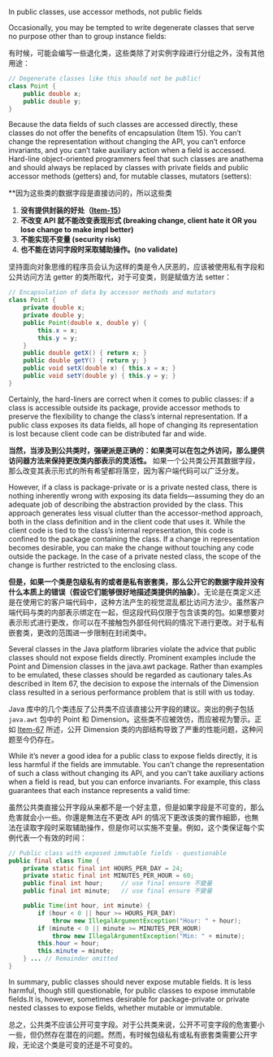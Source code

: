 In public classes, use accessor methods, not public fields

Occasionally, you may be tempted to write degenerate classes that serve no purpose other than to group instance fields:

有时候，可能会编写一些退化类，这些类除了对实例字段进行分组之外，没有其他用途：

```java
// Degenerate classes like this should not be public!
class Point {
    public double x;
    public double y;
}
```

Because the data fields of such classes are accessed directly, these classes do not offer the benefits of encapsulation (Item 15). You can’t change the representation without changing the API, you can’t enforce invariants, and you can’t take auxiliary action when a field is accessed. Hard-line object-oriented programmers feel that such classes are anathema and should always be replaced by classes with private fields and public accessor methods (getters) and, for mutable classes, mutators (setters):

**因为这些类的数据字段是直接访问的，所以这些类
1. **没有提供封装的好处（[Item-15](/Chapter-4/Chapter-4-Item-15-Minimize-the-accessibility-of-classes-and-members.md)）**
2. **不改变 API 就不能改变表现形式 (breaking change, client hate it OR you lose change to make impl better)**
3. **不能实现不变量 (security risk)**
4. **也不能在访问字段时采取辅助操作。(no validate)**

坚持面向对象思维的程序员会认为这样的类是令人厌恶的，应该被使用私有字段和公共访问方法 getter 的类所取代，对于可变类，则是赋值方法 setter：

```java
// Encapsulation of data by accessor methods and mutators
class Point {
    private double x;
    private double y;
    public Point(double x, double y) {
        this.x = x;
        this.y = y;
    }
    public double getX() { return x; }
    public double getY() { return y; }
    public void setX(double x) { this.x = x; }
    public void setY(double y) { this.y = y; }
}
```

Certainly, the hard-liners are correct when it comes to public classes: if a class is accessible outside its package, provide accessor methods to preserve the flexibility to change the class’s internal representation. If a public class exposes its data fields, all hope of changing its representation is lost because client code can be distributed far and wide.

**当然，当涉及到公共类时，强硬派是正确的：如果类可以在包之外访问，那么提供访问器方法来保持更改类内部表示的灵活性。**
如果一个公共类公开其数据字段，那么改变其表示形式的所有希望都将落空，因为客户端代码可以广泛分发。

However, if a class is package-private or is a private nested class, there is nothing inherently wrong with exposing its data fields—assuming they do an adequate job of describing the abstraction provided by the class. This approach generates less visual clutter than the accessor-method approach, both in the class definition and in the client code that uses it. While the client code is tied to the class’s internal representation, this code is confined to the package containing the class. If a change in representation becomes desirable, you can make the change without touching any code outside the package. In the case of a private nested class, the scope of the change is further restricted to the enclosing class.

**但是，如果一个类是包级私有的或者是私有嵌套类，那么公开它的数据字段并没有什么本质上的错误（假设它们能够很好地描述类提供的抽象）**。无论是在类定义还是在使用它的客户端代码中，这种方法产生的视觉混乱都比访问方法少。虽然客户端代码与类的内部表示绑定在一起，但这段代码仅限于包含该类的包。如果想要对表示形式进行更改，你可以在不接触包外部任何代码的情况下进行更改。对于私有嵌套类，更改的范围进一步限制在封闭类中。

Several classes in the Java platform libraries violate the advice that public classes should not expose fields directly. Prominent examples include the Point and Dimension classes in the java.awt package. Rather than examples to be emulated, these classes should be regarded as cautionary tales.As described in Item 67, the decision to expose the internals of the Dimension class resulted in a serious performance problem that is still with us today.

Java 库中的几个类违反了公共类不应该直接公开字段的建议。突出的例子包括 `java.awt` 包中的 Point 和 Dimension。这些类不应被效仿，而应被视为警示。正如 [Item-67](/Chapter-9/Chapter-9-Item-67-Optimize-judiciously.md) 所述，公开 Dimension 类的内部结构导致了严重的性能问题，这种问题至今仍存在。

While it’s never a good idea for a public class to expose fields directly, it is less harmful if the fields are immutable. You can’t change the representation of such a class without changing its API, and you can’t take auxiliary actions when a field is read, but you can enforce invariants. For example, this class guarantees that each instance represents a valid time:

虽然公共类直接公开字段从来都不是一个好主意，但是如果字段是不可变的，那么危害就会小一些。你還是無法在不更改 API 的情况下更改该类的實作細節，也無法在读取字段时采取辅助操作，但是你可以实施不变量。例如，这个类保证每个实例代表一个有效的时间：

```java
// Public class with exposed immutable fields - questionable
public final class Time {
    private static final int HOURS_PER_DAY = 24;
    private static final int MINUTES_PER_HOUR = 60;
    public final int hour;     // use final ensure 不變量
    public final int minute;   // use final ensure 不變量

    public Time(int hour, int minute) {
        if (hour < 0 || hour >= HOURS_PER_DAY)
            throw new IllegalArgumentException("Hour: " + hour);
        if (minute < 0 || minute >= MINUTES_PER_HOUR)
            throw new IllegalArgumentException("Min: " + minute);
        this.hour = hour;
        this.minute = minute;
    } ... // Remainder omitted
}
```

In summary, public classes should never expose mutable fields. It is less harmful, though still questionable, for public classes to expose immutable fields.It is, however, sometimes desirable for package-private or private nested classes to expose fields, whether mutable or immutable.

总之，公共类不应该公开可变字段。对于公共类来说，公开不可变字段的危害要小一些，但仍然存在潜在的问题。然而，有时候包级私有或私有嵌套类需要公开字段，无论这个类是可变的还是不可变的。
